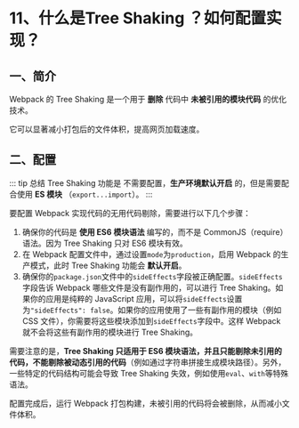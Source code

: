 # 11、什么是Tree Shaking ？如何配置实现？

## 一、简介

Webpack 的 Tree Shaking 是一个用于 **删除** 代码中 **未被引用的模块代码** 的优化技术。

它可以显著减小打包后的文件体积，提高网页加载速度。

## 二、配置

::: tip 总结
Tree Shaking 功能是 不需要配置，**生产环境默认开启** 的，但是需要配合使用 **ES 模块** （`export...import`）。
:::

要配置 Webpack 实现代码的无用代码剔除，需要进行以下几个步骤：

1. 确保你的代码是 **使用 ES6 模块语法** 编写的，而不是 CommonJS（require）语法。因为 Tree Shaking 只对 ES6 模块有效。
2. 在 Webpack 配置文件中，通过设置`mode`为`production`，启用 Webpack 的生产模式，此时 Tree Shaking 功能会 **默认开启**。
3. 确保你的`package.json`文件中的`sideEffects`字段被正确配置。`sideEffects`字段告诉 Webpack 哪些文件是没有副作用的，可以进行 Tree Shaking。如果你的应用是纯粹的 JavaScript 应用，可以将`sideEffects`设置为`"sideEffects": false`。如果你的应用使用了一些有副作用的模块（例如 CSS 文件），你需要将这些模块添加到`sideEffects`字段中。这样 Webpack 就不会将这些有副作用的模块进行 Tree Shaking。

需要注意的是，**Tree Shaking 只适用于 ES6 模块语法，并且只能剔除未引用的代码，不能剔除被动态引用的代码**（例如通过字符串拼接生成模块路径）。另外，一些特定的代码结构可能会导致 Tree Shaking 失效，例如使用`eval`、`with`等特殊语法。

配置完成后，运行 Webpack 打包构建，未被引用的代码将会被删除，从而减小文件体积。
